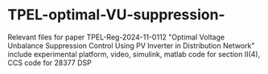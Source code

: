 # TPEL-optimal-VU-suppression-
Relevant files for paper TPEL-Reg-2024-11-0112 "Optimal Voltage Unbalance Suppression Control Using PV Inverter in Distribution Network"
include experimental platform, video, simulink, matlab code for section II(4), CCS code for 28377 DSP
